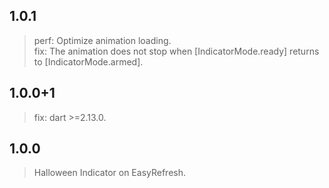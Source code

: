 ## 1.0.1
> perf: Optimize animation loading.  
> fix: The animation does not stop when [IndicatorMode.ready] returns to [IndicatorMode.armed].  

## 1.0.0+1
> fix: dart >=2.13.0.

## 1.0.0
> Halloween Indicator on EasyRefresh.
